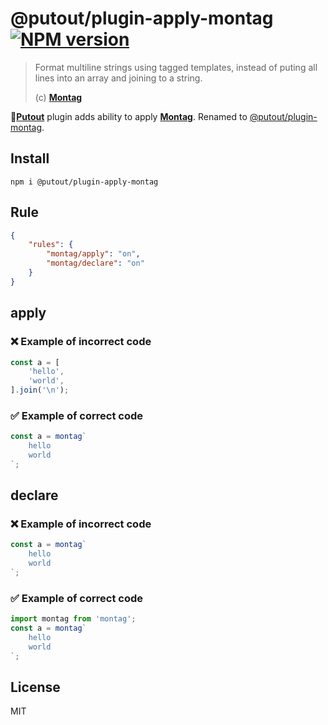 # @putout/plugin-apply-montag [![NPM version][NPMIMGURL]][NPMURL]

[NPMIMGURL]: https://img.shields.io/npm/v/@putout/plugin-apply-montag.svg?style=flat&longCache=true
[NPMURL]: https://npmjs.org/package/@putout/plugin-apply-montag"npm"

> Format multiline strings using tagged templates, instead of puting all lines into an array and joining to a string.
>
> (c) [**Montag**](https://github.com/coderaiser/montag)

🐊[**Putout**](https://github.com/coderaiser/putout) plugin adds ability to apply [**Montag**](https://github.com/coderaiser/montag). Renamed to [@putout/plugin-montag](https://www.npmjs.com/package/@putout/plugin-montag).

## Install

```
npm i @putout/plugin-apply-montag
```

## Rule

```json
{
    "rules": {
        "montag/apply": "on",
        "montag/declare": "on"
    }
}
```

## apply

### ❌ Example of incorrect code

```js
const a = [
    'hello',
    'world',
].join('\n');
```

### ✅ Example of correct code

```js
const a = montag`
    hello
    world
`;
```

## declare

### ❌ Example of incorrect code

```js
const a = montag`
    hello
    world
`;
```

### ✅ Example of correct code

```js
import montag from 'montag';
const a = montag`
    hello
    world
`;
```

## License

MIT
